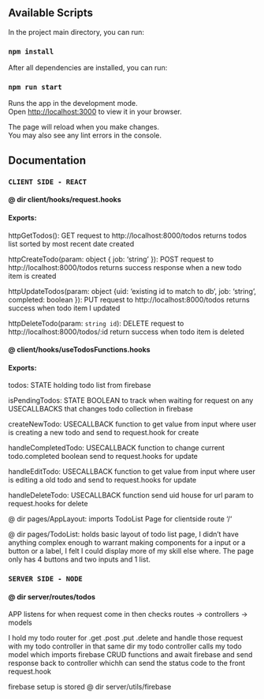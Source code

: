 ## Available Scripts

In the project main directory, you can run: 

### `npm install `

After all dependencies are installed, you can run: 

### `npm run start `

Runs the app in the development mode.\
Open [http://localhost:3000](http://localhost:3000) to view it in your browser.

The page will reload when you make changes.\
You may also see any lint errors in the console.



## Documentation


### `CLIENT SIDE - REACT `

 #### @ dir client/hooks/request.hooks

#### Exports:

httpGetTodos(): GET request to http://localhost:8000/todos returns todos list sorted by most recent date created

httpCreateTodo(param: object { job: ‘string’ }): POST request to http://localhost:8000/todos returns success response when a new todo item is created

httpUpdateTodos(param: object {uid: ‘existing id to match to db’,  job: ‘string’, completed: boolean }): PUT request  to http://localhost:8000/todos returns success when  todo item I updated 

httpDeleteTodo(param: `string id`): DELETE request to  http://localhost:8000/todos/:id return success when todo item is deleted 

#### @ client/hooks/useTodosFunctions.hooks

#### Exports:

todos: STATE holding todo list from firebase

isPendingTodos: STATE BOOLEAN to track when waiting for request on any  USECALLBACKS that changes todo collection in firebase

createNewTodo: USECALLBACK function to get value from input where user is creating a new todo and send to request.hook for create 

handleCompletedTodo: USECALLBACK function to change current todo.completed boolean send to request.hooks for update

handleEditTodo: USECALLBACK function to get value from input where user is editing a old todo and send to request.hooks for update 

handleDeleteTodo: USECALLBACK function send uid house for url param to request.hooks for delete


@ dir pages/AppLayout: imports TodoList Page for clientside route ‘/‘

@ dir pages/TodoList: holds basic layout of todo list page, I didn’t have anything complex enough to warrant making components for a input or a button or a label, I felt I could display more of my skill else where. The page only has 4 buttons and two inputs and 1 list. 

### `SERVER SIDE - NODE `

#### @ dir server/routes/todos

APP listens for when request come in then checks routes -> controllers -> models

I hold my todo router for .get .post .put .delete and handle those request with my todo controller in that same dir
my todo controller calls my todo model which imports firebase CRUD functions and await firebase and send response back to controller whichh can send the status code to the front request.hook


firebase setup is stored @ dir server/utils/firebase
